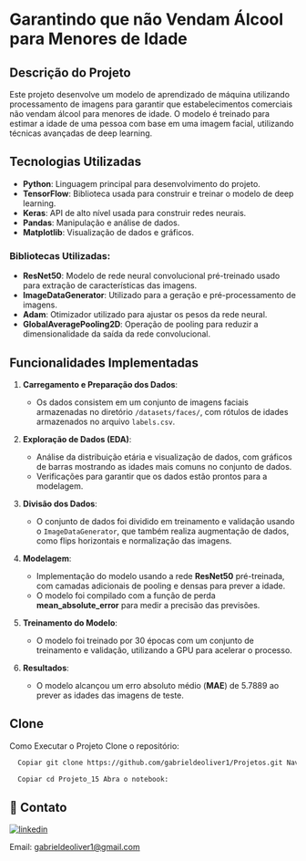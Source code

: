 
# Garantindo que não Vendam Álcool para Menores de Idade

## Descrição do Projeto
Este projeto desenvolve um modelo de aprendizado de máquina utilizando processamento de imagens para garantir que estabelecimentos comerciais não vendam álcool para menores de idade. O modelo é treinado para estimar a idade de uma pessoa com base em uma imagem facial, utilizando técnicas avançadas de deep learning.

## Tecnologias Utilizadas
- **Python**: Linguagem principal para desenvolvimento do projeto.
- **TensorFlow**: Biblioteca usada para construir e treinar o modelo de deep learning.
- **Keras**: API de alto nível usada para construir redes neurais.
- **Pandas**: Manipulação e análise de dados.
- **Matplotlib**: Visualização de dados e gráficos.

### Bibliotecas Utilizadas:
- **ResNet50**: Modelo de rede neural convolucional pré-treinado usado para extração de características das imagens.
- **ImageDataGenerator**: Utilizado para a geração e pré-processamento de imagens.
- **Adam**: Otimizador utilizado para ajustar os pesos da rede neural.
- **GlobalAveragePooling2D**: Operação de pooling para reduzir a dimensionalidade da saída da rede convolucional.

## Funcionalidades Implementadas

1. **Carregamento e Preparação dos Dados**:
   - Os dados consistem em um conjunto de imagens faciais armazenadas no diretório `/datasets/faces/`, com rótulos de idades armazenados no arquivo `labels.csv`.

2. **Exploração de Dados (EDA)**:
   - Análise da distribuição etária e visualização de dados, com gráficos de barras mostrando as idades mais comuns no conjunto de dados.
   - Verificações para garantir que os dados estão prontos para a modelagem.

3. **Divisão dos Dados**:
   - O conjunto de dados foi dividido em treinamento e validação usando o `ImageDataGenerator`, que também realiza augmentação de dados, como flips horizontais e normalização das imagens.

4. **Modelagem**:
   - Implementação do modelo usando a rede **ResNet50** pré-treinada, com camadas adicionais de pooling e densas para prever a idade.
   - O modelo foi compilado com a função de perda **mean_absolute_error** para medir a precisão das previsões.
   
5. **Treinamento do Modelo**:
   - O modelo foi treinado por 30 épocas com um conjunto de treinamento e validação, utilizando a GPU para acelerar o processo.

6. **Resultados**:
   - O modelo alcançou um erro absoluto médio (**MAE**) de 5.7889 ao prever as idades das imagens de teste.

## Clone

Como Executar o Projeto Clone o repositório:

```bash
  Copiar git clone https://github.com/gabrieldeoliver1/Projetos.git Navegue até o diretório do projeto:
```

```bash
  Copiar cd Projeto_15 Abra o notebook:
```





## 🔗 Contato

[![linkedin](https://img.shields.io/badge/linkedin-0A66C2?style=for-the-badge&logo=linkedin&logoColor=white)](https://www.linkedin.com/in/gabrieldeoliver1/)

Email: gabrieldeoliver1@gmail.com
